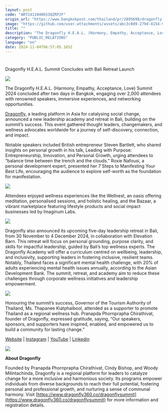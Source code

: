```yaml
---
layout: post
code: "ART2411040653QZRPJF"
origin_url: "https://www.bangkokpost.com/thailand/pr/2895698/dragonfly-h-e-a-l-summit-concludes-with-bali-retreat-launch"
image: "https://github.com/user-attachments/assets/abc3c0d9-279d-4154-9ded-4a036f23731f"
title: ""
description: "The Dragonfly H.E.A.L. (Harmony, Empathy, Acceptance, Love) Summit 2024 concluded after two days in Bangkok, engaging over 2,000 attendees with renowned speakers, immersive experiences, and networking opportunities."
category: "PUBLIC_RELATIONS"
language: "en"
date: 2024-11-04T06:57:05.165Z
---
```


# 

Dragonfly H.E.A.L. Summit Concludes with Bali Retreat Launch

![](https://github.com/user-attachments/assets/cfa5a58e-3547-4557-a9f2-230062b6c3a1)

The Dragonfly H.E.A.L. (Harmony, Empathy, Acceptance, Love) Summit 2024 concluded after two days in Bangkok, engaging over 2,000 attendees with renowned speakers, immersive experiences, and networking opportunities. 

[Dragonfly](https://dragonfly360.co/summit/), a leading platform in Asia for catalysing social change, announced a new leadership academy and retreat in Bali, building on the summit’s success. This event gathered thought leaders, changemakers, and wellness advocates worldwide for a journey of self-discovery, connection, and impact. 

Notable speakers included British entrepreneur Steven Bartlett, who shared insights on personal growth in his talk, Leading with Purpose: Entrepreneurship, Innovation, and Personal Growth, urging attendees to “balance time between the trench and the clouds.” Roxie Nafousi, a personal development expert, presented her 7 Steps to Manifesting Your Best Life, encouraging the audience to explore self-worth as the foundation for manifestation.  

![](https://github.com/user-attachments/assets/65ec802b-4d73-49ba-8b96-a6c9b47c9085)

Attendees enjoyed wellness experiences like the Wellnest, an oasis offering meditation, personalised sessions, and holistic healing, and the Bazaar, a vibrant marketplace featuring lifestyle products and social impact businesses led by Imaginum Labs.  

![](https://github.com/user-attachments/assets/fba660f7-134c-4043-977c-d5e79d42e94f)

Dragonfly also announced its upcoming five-day leadership retreat in Bali, from 30 November to 4 December 2024, in collaboration with Elevation Barn. This retreat will focus on personal grounding, purpose clarity, and skills for impactful leadership, guided by Bali’s top wellness experts. The Dragonfly Academy will offer a curriculum centred on wellbeing, leadership, and inclusivity, supporting leaders in fostering inclusive, resilient teams. Notably, Thailand faces a significant mental health challenge, with 20% of adults experiencing mental health issues annually, according to the Asian Development Bank. The summit, retreat, and academy aim to reduce these challenges through corporate wellness initiatives and leadership empowerment.  

![](https://static.bangkokpost.com/media/content/20241104/5332623.jpg)

Honouring the summit’s success, Governor of the Tourism Authority of Thailand, Ms. Thapanee Kiatphaibool, attended as a supporter to promote Thailand as a regional wellness hub. Pranapda Phornprapha Chirathivat, founder of Dragonfly, expressed gratitude, saying, “Our speakers, sponsors, and supporters have inspired, enabled, and empowered us to build a community for lasting change.” 

[Website](https://dragonfly360.co/) | [Instagram](https://www.instagram.com/dragonfly360.co/?hl=en) | [YouTube](https://www.youtube.com/@dragonfly3603) | [Linkedin](https://www.linkedin.com/company/dragonfly360/) 

![](https://static.bangkokpost.com/media/content/20241104/5332633.jpg)

**About Dragonfly** 

Founded by Pranapda Phornprapha Chirathivat, Cindy Bishop, and Woody Milintachinda, Dragonfly is a regional platform for leaders to catalyze change for a more inclusive and harmonious society. Its programs empower individuals from diverse backgrounds to reach their full potential, fostering personal and professional growth, and nurturing a sense of communal harmony. Visit [https://www.dragonfly360.co/dragonflysummit](https://www.dragonfly360.co/dragonflysummit) for more information and registration details.